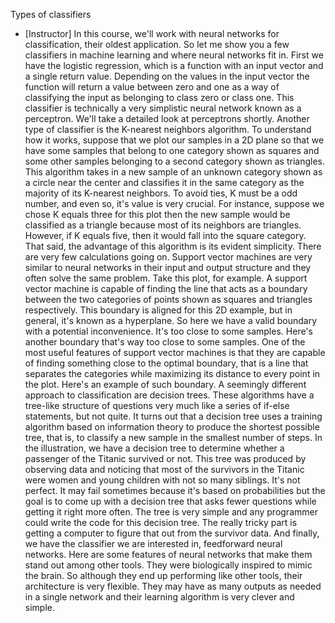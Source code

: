 Types of classifiers
- [Instructor] In this course, we'll work with neural networks for classification, their oldest application. So let me show you a few classifiers in machine learning and where neural networks fit in. First we have the logistic regression, which is a function with an input vector and a single return value. Depending on the values in the input vector the function will return a value between zero and one as a way of classifying the input as belonging to class zero or class one. This classifier is technically a very simplistic neural network known as a perceptron. We'll take a detailed look at perceptrons shortly. Another type of classifier is the K-nearest neighbors algorithm. To understand how it works, suppose that we plot our samples in a 2D plane so that we have some samples that belong to one category shown as squares and some other samples belonging to a second category shown as triangles. This algorithm takes in a new sample of an unknown category shown as a circle near the center and classifies it in the same category as the majority of its K-nearest neighbors. To avoid ties, K must be a odd number, and even so, it's value is very crucial. For instance, suppose we chose K equals three for this plot then the new sample would be classified as a triangle because most of its neighbors are triangles. However, if K equals five, then it would fall into the square category. That said, the advantage of this algorithm is its evident simplicity. There are very few calculations going on. Support vector machines are very similar to neural networks in their input and output structure and they often solve the same problem. Take this plot, for example. A support vector machine is capable of finding the line that acts as a boundary between the two categories of points shown as squares and triangles respectively. This boundary is aligned for this 2D example, but in general, it's known as a hyperplane. So here we have a valid boundary with a potential inconvenience. It's too close to some samples. Here's another boundary that's way too close to some samples. One of the most useful features of support vector machines is that they are capable of finding something close to the optimal boundary, that is a line that separates the categories while maximizing its distance to every point in the plot. Here's an example of such boundary. A seemingly different approach to classification are decision trees. These algorithms have a tree-like structure of questions very much like a series of if-else statements, but not quite. It turns out that a decision tree uses a training algorithm based on information theory to produce the shortest possible tree, that is, to classify a new sample in the smallest number of steps. In the illustration, we have a decision tree to determine whether a passenger of the Titanic survived or not. This tree was produced by observing data and noticing that most of the survivors in the Titanic were women and young children with not so many siblings. It's not perfect. It may fail sometimes because it's based on probabilities but the goal is to come up with a decision tree that asks fewer questions while getting it right more often. The tree is very simple and any programmer could write the code for this decision tree. The really tricky part is getting a computer to figure that out from the survivor data. And finally, we have the classifier we are interested in, feedforward neural networks. Here are some features of neural networks that make them stand out among other tools. They were biologically inspired to mimic the brain. So although they end up performing like other tools, their architecture is very flexible. They may have as many outputs as needed in a single network and their learning algorithm is very clever and simple.